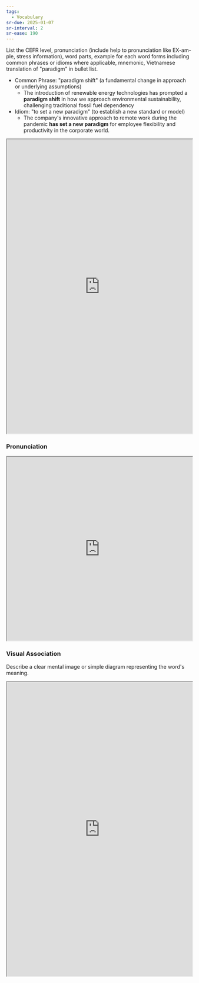 ```yaml
---
tags:
  - Vocabulary
sr-due: 2025-01-07
sr-interval: 2
sr-ease: 190
---
```

List the CEFR level, pronunciation (include help to pronunciation like EX-am-ple, stress information), word parts, example for each word forms including common phrases or idioms where applicable, mnemonic, Vietnamese translation of "paradigm" in bullet list.

- Common Phrase: "paradigm shift" (a fundamental change in approach or underlying assumptions)
	- The introduction of renewable energy technologies has prompted a **paradigm shift** in how we approach environmental sustainability, challenging traditional fossil fuel dependency
- Idiom: "to set a new paradigm" (to establish a new standard or model)
	- The company's innovative approach to remote work during the pandemic **has set a new paradigm** for employee flexibility and productivity in the corporate world.

<iframe
    height="800"
    width="100%"
    style="padding: 0; margin: 0;"
    src="https://www.perplexity.ai">
</iframe>

### Pronunciation

<iframe
    height="500"
    width="100%"
    style="padding: 0; margin: 0;"
    src="https://www.google.com/search?q=how+to+pronounce+paradigm&hl=en">
</iframe>

### Visual Association

Describe a clear mental image or simple diagram representing the word's meaning.

<iframe
    height="800"
    width="100%"
    style="padding: 0; margin: 0;"
    src="https://www.google.com/search?tbm=isch&q=paradigm">
</iframe>